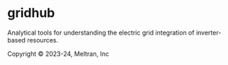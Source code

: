# gridhub
Analytical tools for understanding the electric grid integration of inverter-based resources.

Copyright &copy; 2023-24, Meltran, Inc

